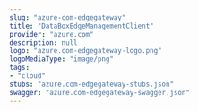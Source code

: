 ```yaml
---
slug: "azure-com-edgegateway"
title: "DataBoxEdgeManagementClient"
provider: "azure.com"
description: null
logo: "azure.com-edgegateway-logo.png"
logoMediaType: "image/png"
tags:
- "cloud"
stubs: "azure.com-edgegateway-stubs.json"
swagger: "azure.com-edgegateway-swagger.json"
---
```

